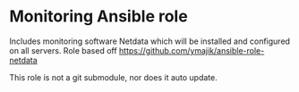 # Monitoring Ansible role

Includes monitoring software Netdata which will be installed and configured on all servers.
Role based off https://github.com/ymajik/ansible-role-netdata

This role is not a git submodule, nor does it auto update.
